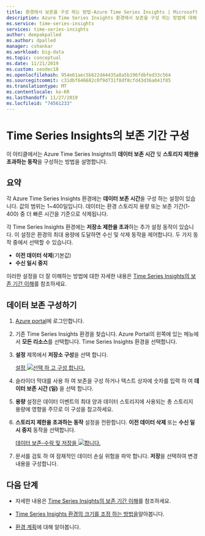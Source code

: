 ```yaml
---
title: 환경에서 보존을 구성 하는 방법-Azure Time Series Insights | Microsoft Docs
description: Azure Time Series Insights 환경에서 보존을 구성 하는 방법에 대해 알아봅니다.
ms.service: time-series-insights
services: time-series-insights
author: deepakpalled
ms.author: dpalled
manager: cshankar
ms.workload: big-data
ms.topic: conceptual
ms.date: 11/21/2019
ms.custom: seodec18
ms.openlocfilehash: 954e61aec5b622d44435a8a5b196fdbfed33c564
ms.sourcegitcommit: c31dbf646682c0f9d731f8df8cfd43d36a041f85
ms.translationtype: MT
ms.contentlocale: ko-KR
ms.lasthandoff: 11/27/2019
ms.locfileid: "74561233"
---
```

# <a name="configuring-retention-in-time-series-insights"></a>Time Series Insights의 보존 기간 구성

이 아티클에서는 Azure Time Series Insights의 **데이터 보존 시간** 및 **스토리지 제한을 초과하는 동작**을 구성하는 방법을 설명합니다.

## <a name="summary"></a>요약

각 Azure Time Series Insights 환경에는 **데이터 보존 시간**을 구성 하는 설정이 있습니다. 값의 범위는 1~400일입니다. 데이터는 환경 스토리지 용량 또는 보존 기간(1-400) 중 더 빠른 시간을 기준으로 삭제됩니다.

각 Time Series Insights 환경에는 **저장소 제한을 초과**하는 추가 설정 동작이 있습니다. 이 설정은 환경의 최대 용량에 도달하면 수신 및 삭제 동작을 제어합니다. 두 가지 동작 중에서 선택할 수 있습니다.

- **이전 데이터 삭제**(기본값)
- **수신 일시 중지**

이러한 설정을 더 잘 이해하는 방법에 대한 자세한 내용은 [Time Series Insights의 보존 기간 이해](time-series-insights-concepts-retention.md)를 참조하세요.  

## <a name="configure-data-retention"></a>데이터 보존 구성하기

1. [Azure portal](https://portal.azure.com)에 로그인합니다.

1. 기존 Time Series Insights 환경을 찾습니다. Azure Portal의 왼쪽에 있는 메뉴에서 **모든 리소스**를 선택합니다. Time Series Insights 환경을 선택합니다.

1. **설정** 제목에서 **저장소 구성**을 선택 합니다.

    [설정 ![선택 하 고 구성 합니다.](media/data-retention/1-configure-data-retention.png)](media/data-retention/1-configure-data-retention.png#lightbox)

1. 슬라이더 막대를 사용 하 여 보존을 구성 하거나 텍스트 상자에 숫자를 입력 하 여 **데이터 보존 시간 (일)** 을 선택 합니다.

1. **용량** 설정은 데이터 이벤트의 최대 양과 데이터 스토리지에 사용되는 총 스토리지 용량에 영향을 주므로 이 구성을 참고하세요.

1. **스토리지 제한을 초과하는 동작** 설정을 전환합니다. **이전 데이터 삭제** 또는 **수신 일시 중지** 동작을 선택합니다.

    [데이터 보존-수락 및 저장을 ![합니다.](media/data-retention/2-accept-and-save.png)](media/data-retention/2-accept-and-save.png#lightbox)

1. 문서를 검토 하 여 잠재적인 데이터 손실 위험을 파악 합니다. **저장**을 선택하여 변경 내용을 구성합니다.

## <a name="next-steps"></a>다음 단계

- 자세한 내용은 [Time Series Insights의 보존 기간 이해](time-series-insights-concepts-retention.md)를 참조하세요.

- [Time Series Insights 환경의 크기를 조정 하는 방법을](time-series-insights-how-to-scale-your-environment.md)알아봅니다.

- [환경 계획](time-series-insights-environment-planning.md)에 대해 알아봅니다.